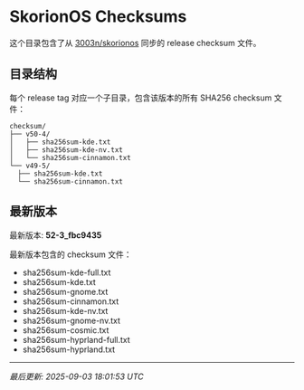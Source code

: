 # SkorionOS Checksums

这个目录包含了从 [3003n/skorionos](https://github.com/3003n/skorionos) 同步的 release checksum 文件。

## 目录结构

每个 release tag 对应一个子目录，包含该版本的所有 SHA256 checksum 文件：

```
checksum/
├── v50-4/
│   ├── sha256sum-kde.txt
│   ├── sha256sum-kde-nv.txt
│   └── sha256sum-cinnamon.txt
└── v49-5/
  ├── sha256sum-kde.txt
  └── sha256sum-cinnamon.txt
```

## 最新版本

最新版本: **52-3_fbc9435**

最新版本包含的 checksum 文件：
- sha256sum-kde-full.txt
- sha256sum-kde.txt
- sha256sum-gnome.txt
- sha256sum-cinnamon.txt
- sha256sum-kde-nv.txt
- sha256sum-gnome-nv.txt
- sha256sum-cosmic.txt
- sha256sum-hyprland-full.txt
- sha256sum-hyprland.txt

---
*最后更新: 2025-09-03 18:01:53 UTC*
